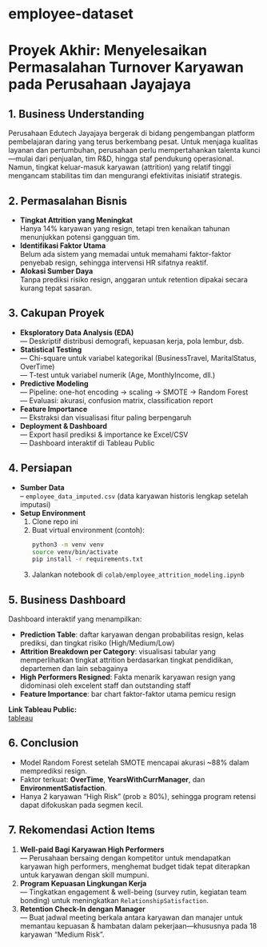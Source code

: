# employee-dataset
# Proyek Akhir: Menyelesaikan Permasalahan Turnover Karyawan pada Perusahaan Jayajaya

## 1. Business Understanding  
Perusahaan Edutech Jayajaya bergerak di bidang pengembangan platform pembelajaran daring yang terus berkembang pesat. Untuk menjaga kualitas layanan dan pertumbuhan, perusahaan perlu mempertahankan talenta kunci—mulai dari penjualan, tim R&D, hingga staf pendukung operasional. Namun, tingkat keluar-masuk karyawan (attrition) yang relatif tinggi mengancam stabilitas tim dan mengurangi efektivitas inisiatif strategis.

## 2. Permasalahan Bisnis  
- **Tingkat Attrition yang Meningkat**  
  Hanya 14% karyawan yang resign, tetapi tren kenaikan tahunan menunjukkan potensi gangguan tim.  
- **Identifikasi Faktor Utama**  
  Belum ada sistem yang memadai untuk memahami faktor-faktor penyebab resign, sehingga intervensi HR sifatnya reaktif.  
- **Alokasi Sumber Daya**  
  Tanpa prediksi risiko resign, anggaran untuk retention dipakai secara kurang tepat sasaran.

## 3. Cakupan Proyek  
- **Eksploratory Data Analysis (EDA)**  
  — Deskriptif distribusi demografi, kepuasan kerja, pola lembur, dsb.  
- **Statistical Testing**  
  — Chi-square untuk variabel kategorikal (BusinessTravel, MaritalStatus, OverTime)  
  — T-test untuk variabel numerik (Age, MonthlyIncome, dll.)  
- **Predictive Modeling**  
  — Pipeline: one-hot encoding → scaling → SMOTE → Random Forest  
  — Evaluasi: akurasi, confusion matrix, classification report  
- **Feature Importance**  
  — Ekstraksi dan visualisasi fitur paling berpengaruh  
- **Deployment & Dashboard**  
  — Export hasil prediksi & importance ke Excel/CSV  
  — Dashboard interaktif di Tableau Public  

## 4. Persiapan  
- **Sumber Data**  
  – `employee_data_imputed.csv` (data karyawan historis lengkap setelah imputasi)  
- **Setup Environment**  
  1. Clone repo ini  
  2. Buat virtual environment (contoh):  
     ```bash
     python3 -m venv venv
     source venv/bin/activate
     pip install -r requirements.txt
     ```  
  3. Jalankan notebook di `colab/employee_attrition_modeling.ipynb`

## 5. Business Dashboard  
Dashboard interaktif yang menampilkan:  
- **Prediction Table**: daftar karyawan dengan probabilitas resign, kelas prediksi, dan tingkat risiko (High/Medium/Low)  
- **Attrition Breakdown per Category**: visualisasi tabular yang memperlihatkan tingkat attrition berdasarkan tingkat pendidikan, departemen dan lain sebagainya 
- **High Performers Resigned**: Fakta menarik karyawan resign yang didominasi oleh excelent staff dan outstanding staff 
- **Feature Importance**: bar chart faktor-faktor utama pemicu resign  

**Link Tableau Public:**  
[tableau](https://public.tableau.com/app/profile/hafshah.shaliha/viz/HRAnalysisDashboard_17476608031520/Dashboard1)

## 6. Conclusion  
- Model Random Forest setelah SMOTE mencapai akurasi ~88% dalam memprediksi resign.  
- Faktor terkuat: **OverTime**, **YearsWithCurrManager**, dan **EnvironmentSatisfaction**.  
- Hanya 2 karyawan “High Risk” (prob ≥ 80%), sehingga program retensi dapat difokuskan pada segmen kecil.

## 7. Rekomendasi Action Items  
1. **Well-paid Bagi Karyawan High Performers**  
   — Perusahaan bersaing dengan kompetitor untuk mendapatkan karyawan high performers, menghemat budget tidak tepat diterapkan untuk karyawan dengan skill mumpuni.
2. **Program Kepuasan Lingkungan Kerja**  
   — Tingkatkan engagement & well-being (survey rutin, kegiatan team bonding) untuk meningkatkan `RelationshipSatisfaction`.  
3. **Retention Check-In dengan Manager**  
   — Buat jadwal meeting berkala antara karyawan dan manajer untuk memantau kepuasan & hambatan dalam pekerjaan—khususnya pada 18 karyawan “Medium Risk”.  
